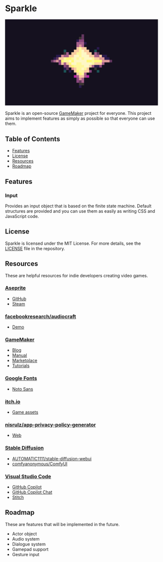 # Sparkle

![Sparkle](assets/splash.png)

Sparkle is an open-source [GameMaker](https://gamemaker.io/en) project for everyone. This project aims to implement features as simply as possible so that everyone can use them.

## Table of Contents

- [Features](#features)
- [License](#license)
- [Resources](#resources)
- [Roadmap](#roadmap)

## Features

### Input

Provides an input object that is based on the finite state machine. Default structures are provided and you can use them as easily as writing CSS and JavaScript code.

## License

Sparkle is licensed under the MIT License. For more details, see the [LICENSE](LICENSE) file in the repository.

## Resources

These are helpful resources for indie developers creating video games.

### [Aseprite](https://www.aseprite.org/)

- [GitHub](https://github.com/aseprite/aseprite)
- [Steam](https://store.steampowered.com/app/431730/Aseprite/)

### [facebookresearch/audiocraft](https://github.com/facebookresearch/audiocraft)

- [Demo](https://huggingface.co/spaces/facebook/MusicGen)

### [GameMaker](https://gamemaker.io/)

- [Blog](https://gamemaker.io/en/blog)
- [Manual](https://manual.gamemaker.io/)
- [Marketplace](https://marketplace.gamemaker.io/)
- [Tutorials](https://gamemaker.io/en/tutorials)

### [Google Fonts](https://fonts.google.com/)

- [Noto Sans](https://fonts.google.com/noto/specimen/Noto+Sans)

### [itch.io](https://itch.io/)

- [Game assets](https://itch.io/game-assets)

### [nisrulz/app-privacy-policy-generator](https://github.com/nisrulz/app-privacy-policy-generator)

- [Web](https://app-privacy-policy-generator.nisrulz.com/)

### [Stable Diffusion](https://stability.ai/stable-image)

- [AUTOMATIC1111/stable-diffusion-webui](https://github.com/AUTOMATIC1111/stable-diffusion-webui)
- [comfyanonymous/ComfyUI](https://github.com/comfyanonymous/ComfyUI)

### [Visual Studio Code](https://code.visualstudio.com/)

- [GitHub Copilot](https://marketplace.visualstudio.com/items?itemName=GitHub.copilot)
- [GitHub Copilot Chat](https://marketplace.visualstudio.com/items?itemName=GitHub.copilot-chat)
- [Stitch](https://marketplace.visualstudio.com/items?itemName=bscotch.bscotch-stitch-vscode)

## Roadmap

These are features that will be implemented in the future.

- Actor object
- Audio system
- Dialogue system
- Gamepad support
- Gesture input
